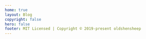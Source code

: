 ```yaml
---
home: true
layout: Blog
copyright: false
hero: false
footer: MIT Licensed | Copyright © 2019-present oldshensheep
---
```

